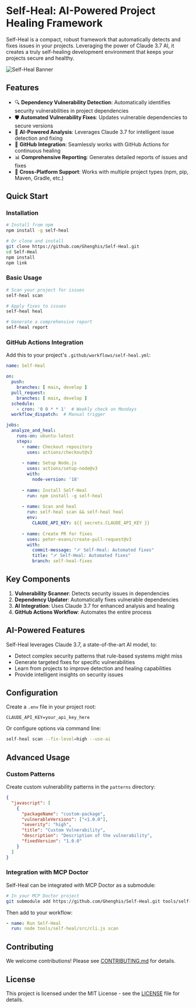 # Self-Heal: AI-Powered Project Healing Framework

Self-Heal is a compact, robust framework that automatically detects and fixes issues in your projects. Leveraging the power of Claude 3.7 AI, it creates a truly self-healing development environment that keeps your projects secure and healthy.

![Self-Heal Banner](https://via.placeholder.com/1200x300/0066cc/ffffff?text=Self-Heal)

## Features

- 🔍 **Dependency Vulnerability Detection**: Automatically identifies security vulnerabilities in project dependencies
- 🛡️ **Automated Vulnerability Fixes**: Updates vulnerable dependencies to secure versions
- 🤖 **AI-Powered Analysis**: Leverages Claude 3.7 for intelligent issue detection and fixing
- 🔄 **GitHub Integration**: Seamlessly works with GitHub Actions for continuous healing
- 📊 **Comprehensive Reporting**: Generates detailed reports of issues and fixes
- 🧰 **Cross-Platform Support**: Works with multiple project types (npm, pip, Maven, Gradle, etc.)

## Quick Start

### Installation

```bash
# Install from npm
npm install -g self-heal

# Or clone and install
git clone https://github.com/Ghenghis/Self-Heal.git
cd Self-Heal
npm install
npm link
```

### Basic Usage

```bash
# Scan your project for issues
self-heal scan

# Apply fixes to issues
self-heal heal

# Generate a comprehensive report
self-heal report
```

### GitHub Actions Integration

Add this to your project's `.github/workflows/self-heal.yml`:

```yaml
name: Self-Heal

on:
  push:
    branches: [ main, develop ]
  pull_request:
    branches: [ main, develop ]
  schedule:
    - cron: '0 0 * * 1'  # Weekly check on Mondays
  workflow_dispatch:  # Manual trigger

jobs:
  analyze_and_heal:
    runs-on: ubuntu-latest
    steps:
      - name: Checkout repository
        uses: actions/checkout@v3
        
      - name: Setup Node.js
        uses: actions/setup-node@v3
        with:
          node-version: '18'
          
      - name: Install Self-Heal
        run: npm install -g self-heal
        
      - name: Scan and heal
        run: self-heal scan && self-heal heal
        env:
          CLAUDE_API_KEY: ${{ secrets.CLAUDE_API_KEY }}
        
      - name: Create PR for fixes
        uses: peter-evans/create-pull-request@v3
        with:
          commit-message: "🩹 Self-Heal: Automated fixes"
          title: "🩹 Self-Heal: Automated fixes"
          branch: self-heal-fixes
```

## Key Components

1. **Vulnerability Scanner**: Detects security issues in dependencies
2. **Dependency Updater**: Automatically fixes vulnerable dependencies
3. **AI Integration**: Uses Claude 3.7 for enhanced analysis and healing
4. **GitHub Actions Workflow**: Automates the entire process

## AI-Powered Features

Self-Heal leverages Claude 3.7, a state-of-the-art AI model, to:

- Detect complex security patterns that rule-based systems might miss
- Generate targeted fixes for specific vulnerabilities
- Learn from projects to improve detection and healing capabilities
- Provide intelligent insights on security issues

## Configuration

Create a `.env` file in your project root:

```
CLAUDE_API_KEY=your_api_key_here
```

Or configure options via command line:

```bash
self-heal scan --fix-level=high --use-ai
```

## Advanced Usage

### Custom Patterns

Create custom vulnerability patterns in the `patterns` directory:

```json
{
  "javascript": [
    {
      "packageName": "custom-package",
      "vulnerableVersions": ["<1.0.0"],
      "severity": "high",
      "title": "Custom Vulnerability",
      "description": "Description of the vulnerability",
      "fixedVersion": "1.0.0"
    }
  ]
}
```

### Integration with MCP Doctor

Self-Heal can be integrated with MCP Doctor as a submodule:

```bash
# In your MCP Doctor project
git submodule add https://github.com/Ghenghis/Self-Heal.git tools/self-heal
```

Then add to your workflow:

```yaml
- name: Run Self-Heal
  run: node tools/self-heal/src/cli.js scan
```

## Contributing

We welcome contributions! Please see [CONTRIBUTING.md](CONTRIBUTING.md) for details.

## License

This project is licensed under the MIT License - see the [LICENSE](LICENSE) file for details.